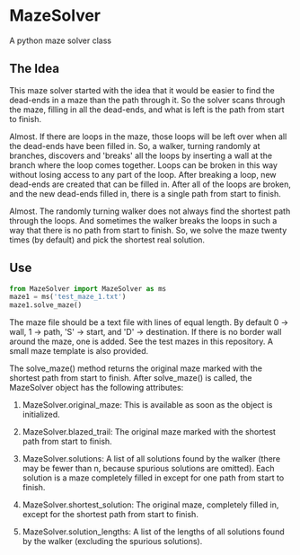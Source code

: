 # MazeSolver
A python maze solver class

## The Idea
This maze solver started with the idea that it would be
easier to find the dead-ends in a maze than the path through
it. So the solver scans through the maze, filling in all
the dead-ends, and what is left is the path from start to
finish.

Almost. If there are loops in the maze, those loops will be
left over when all the dead-ends have been filled in. So, a
walker, turning randomly at branches, discovers and 'breaks'
all the loops by inserting a wall at the branch where the
loop comes together. Loops can be broken in this way without
losing access to any part of the loop. After breaking a
loop, new dead-ends are created that can be filled in. After
all of the loops are broken, and the new dead-ends filled in,
there is a single path from start to finish.

Almost. The randomly turning walker does not always find the
shortest path through the loops. And sometimes the walker
breaks the loops in such a way that there is no path from
start to finish. So, we solve the maze twenty times (by
default) and pick the shortest real solution.

## Use
```python
from MazeSolver import MazeSolver as ms
maze1 = ms('test_maze_1.txt')
maze1.solve_maze()
```
The maze file should be a text file with lines of equal length.
By default 0 -> wall, 1 -> path, 'S' -> start, and 'D' ->
destination. If there is no border wall around the maze, one
is added. See the test mazes in this repository. A small maze
template is also provided.

The solve_maze() method returns the original maze marked with the
shortest path from start to finish. After solve_maze() is called,
the MazeSolver object has the following attributes:

1. MazeSolver.original_maze:  This is available as soon as the object
is initialized.

2. MazeSolver.blazed_trail:  The original maze marked with the shortest
path from start to finish.

3. MazeSolver.solutions:  A list of all solutions found by the
walker (there may be fewer than n, because spurious solutions are
omitted). Each solution is a maze completely filled in except for
one path from start to finish.
                      
4. MazeSolver.shortest_solution:  The original maze, completely filled in,
except for the shortest path from start to finish.

5. MazeSolver.solution_lengths:  A list of the lengths of all solutions
found by the walker (excluding the spurious solutions).


